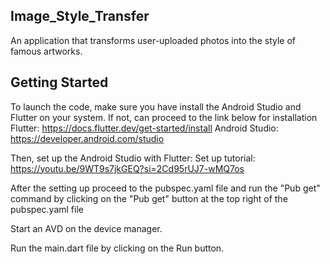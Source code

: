 ## Image_Style_Transfer

An application that transforms user-uploaded photos into the style of famous artworks.

## Getting Started

To launch the code, make sure you have install the Android Studio and Flutter on your system.
If not, can proceed to the link below for installation 
Flutter: https://docs.flutter.dev/get-started/install
Android Studio: https://developer.android.com/studio

Then, set up the Android Studio with Flutter:
Set up tutorial: https://youtu.be/9WT9s7jkGEQ?si=2Cd95rUJ7-wMQ7os

After the setting up proceed to the pubspec.yaml file and run the "Pub get" command 
by clicking on the "Pub get" button at the top right of the pubspec.yaml file

Start an AVD on the device manager.

Run the main.dart file by clicking on the Run button. 